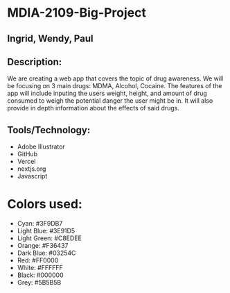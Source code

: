 # MDIA-2109-Big-Project

## Ingrid, Wendy, Paul 

## Description:
We are creating a web app that covers the topic of drug awareness. We will be focusing on 3 main drugs: MDMA, Alcohol, Cocaine. The features of the app will include inputing the users weight, height, and amount of drug consumed to weigh the potential danger the user might be in. It will also provide in depth information about the effects of said drugs. 

## Tools/Technology:
- Adobe Illustrator
- GitHub
- Vercel
- nextjs.org
- Javascript

# Colors used:
- Cyan: #3F9DB7
- Light Blue: #3E91D5
- Light Green: #C8EDEE
- Orange: #F36437
- Dark Blue: #03254C
- Red: #FF0000
- White: #FFFFFF
- Black: #000000
- Grey: #5B5B5B
